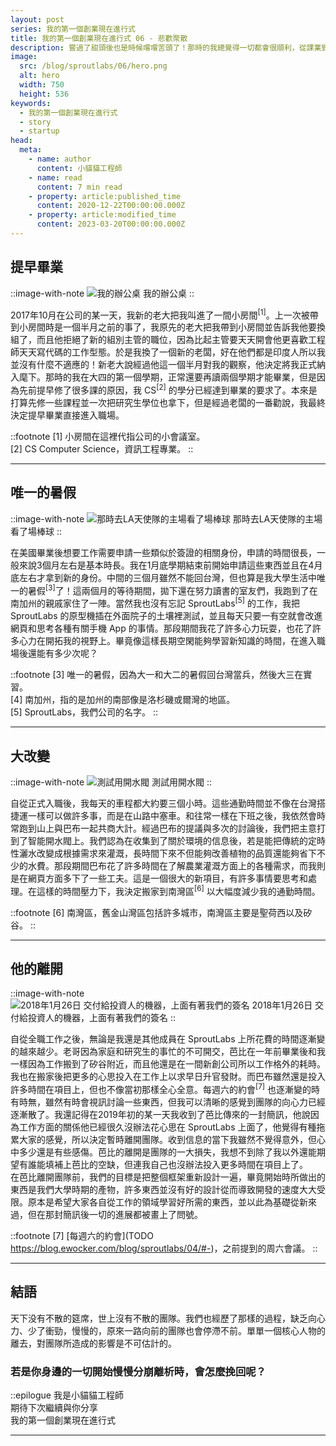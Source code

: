 ```yaml
---
layout: post
series: 我的第一個創業現在進行式
title: 我的第一個創業現在進行式 06 - 悲歡聚散
description: 嘗過了甜頭後也是時候嚐嚐苦頭了！那時的我總覺得一切都會很順利，從課業到事業一切都是那麼的順風順水，對於生活也做出了許多的改變。但伴隨著生活改變的還有對團隊的影響。而且改變的人不只有我，直到那一天的到來，道路急轉直下。
image:
  src: /blog/sproutlabs/06/hero.png
  alt: hero
  width: 750
  height: 536
keywords: 
  - 我的第一個創業現在進行式
  - story
  - startup
head:
  meta:
    - name: author
      content: 小貓貓工程師
    - name: read
      content: 7 min read
    - property: article:published_time
      content: 2020-12-22T00:00:00.000Z
    - property: article:modified_time
      content: 2023-03-20T00:00:00.000Z
---
```


## 提早畢業

::image-with-note
![我的辦公桌](/blog/sproutlabs/06/desk.jpeg)
我的辦公桌
::

2017年10月在公司的某一天，我新的老大把我叫進了一間小房間<sup>\[1\]</sup>。上一次被帶到小房間時是一個半月之前的事了，我原先的老大把我帶到小房間並告訴我他要換組了，而且他拒絕了新的組別主管的職位，因為比起主管要天天開會他更喜歡工程師天天寫代碼的工作型態。於是我換了一個新的老闆，好在他們都是印度人所以我並沒有什麼不適應的！新老大說經過他這一個半月對我的觀察，他決定將我正式納入麾下。那時的我在大四的第一個學期，正常還要再讀兩個學期才能畢業，但是因為先前提早修了很多課的原因，我 CS<sup>\[2\]</sup> 的學分已經達到畢業的要求了。本來是打算先修一些課程並一次把研究生學位也拿下，但是經過老闆的一番勸說，我最終決定提早畢業直接進入職場。

::footnote
\[1\] 小房間在這裡代指公司的小會議室。  
\[2\] CS Computer Science，資訊工程專業。
::

---

## 唯一的暑假

::image-with-note
![那時去LA天使隊的主場看了場棒球](/blog/sproutlabs/06/baseball.jpeg)
那時去LA天使隊的主場看了場棒球
::

在美國畢業後想要工作需要申請一些類似於簽證的相關身份，申請的時間很長，一般來說3個月左右是基本時長。我在1月底學期結束前開始申請這些東西並且在4月底左右才拿到新的身份。中間的三個月雖然不能回台灣，但也算是我大學生活中唯一的暑假<sup>\[3\]</sup>了！這兩個月的等待期間，拋下還在努力讀書的室友們，我跑到了在南加州的親戚家住了一陣。當然我也沒有忘記 SproutLabs<sup>\[5\]</sup> 的工作，我把 SproutLabs 的原型機插在外面院子的土壤裡測試，並且每天只要一有空就會改進網頁和思考各種有關手機 App 的事情。那段期間我花了許多心力玩耍，也花了許多心力在開拓我的視野上。畢竟像這樣長期空閑能夠學習新知識的時間，在進入職場後還能有多少次呢？

::footnote
\[3\] 唯一的暑假，因為大一和大二的暑假回台灣當兵，然後大三在實習。  
\[4\] 南加州，指的是加州的南部像是洛杉磯或爾灣的地區。  
\[5\] SproutLabs，我們公司的名字。
::

---

## 大改變

::image-with-note
![測試用開水閥](/blog/sproutlabs/06/valve.jpeg)
測試用開水閥
::

自從正式入職後，我每天的車程都大約要三個小時。這些通勤時間並不像在台灣搭捷運一樣可以做許多事，而是在山路中塞車。和往常一樣在下班之後，我依然會時常跑到山上與巴布一起共商大計。經過巴布的提議與多次的討論後，我們把主意打到了智能開水閥上。我們認為在收集到了關於環境的信息後，若是能把傳統的定時性灑水改變成根據需求來灌溉，長時間下來不但能夠改善植物的品質還能夠省下不少的水費。那段期間巴布花了許多時間在了解農業灌溉方面上的各種需求，而我則是在網頁方面多下了一些工夫。這是一個很大的新項目，有許多事情要思考和處理。在這樣的時間壓力下，我決定搬家到南灣區<sup>\[6\]</sup> 以大幅度減少我的通勤時間。

::footnote
\[6\] 南灣區，舊金山灣區包括許多城市，南灣區主要是聖荷西以及矽谷。
::

---

## 他的離開

::image-with-note
![2018年1月26日 交付給投資人的機器，上面有著我們的簽名](/blog/sproutlabs/06/order.jpeg)
2018年1月26日 交付給投資人的機器，上面有著我們的簽名
::

自從全職工作之後，無論是我還是其他成員在 SproutLabs 上所花費的時間逐漸變的越來越少。老哥因為家庭和研究生的事忙的不可開交，芭比在一年前畢業後和我一樣因為工作搬到了矽谷附近，而且他還是在一間新創公司所以工作格外的耗時。我也在搬家後把更多的心思投入在工作上以求早日升官發財。而巴布雖然還是投入許多時間在項目上，但也不像當初那樣全心全意。每週六的約會<sup>\[7\]</sup> 也逐漸變的時有時無，雖然有時會視訊討論一些東西，但我可以清晰的感覺到團隊的向心力已經逐漸散了。我還記得在2019年初的某一天我收到了芭比傳來的一封簡訊，他說因為工作方面的關係他已經很久沒辦法花心思在 SproutLabs 上面了，他覺得有種拖累大家的感覺，所以決定暫時離開團隊。收到信息的當下我雖然不覺得意外，但心中多少還是有些感傷。芭比的離開是團隊的一大損失，我想不到除了我以外還能期望有誰能填補上芭比的空缺，但連我自己也沒辦法投入更多時間在項目上了。  
在芭比離開團隊前，我們的目標是把整個框架重新設計一遍，畢竟開始時所做出的東西是我們大學時期的產物，許多東西並沒有好的設計從而導致開發的速度大大受限。原本是希望大家各自從工作的領域學習好所需的東西，並以此為基礎從新來過，但在那封簡訊後一切的進展都被畫上了問號。

::footnote
\[7\] [每週六的約會](TODO https://blog.ewocker.com/blog/sproutlabs/04/#-)，之前提到的周六會議。
::

---

## 結語

天下没有不散的筵席，世上沒有不散的團隊。我們也經歷了那樣的過程，缺乏向心力、少了衝勁，慢慢的，原來一路向前的團隊也會停滯不前。單單一個核心人物的離去，對團隊所造成的影響是不可估計的。

### 若是你身邊的一切開始慢慢分崩離析時，會怎麼挽回呢？

::epilogue
我是小貓貓工程師<br/>
期待下次繼續與你分享<br/>
我的第一個創業現在進行式

---
